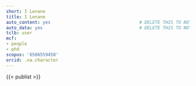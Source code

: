 ```yaml
---
short: I Lenane
title: I Lenane
auto_content: yes                                  # DELETE THIS TO NOT AUTO GENERATE CONTENT
auto_data: yes                                     # DELETE THIS TO NOT AUTO GENERATE METADATA
tclb: user
mcf:
- people
- phd
scopus: '6506559458'
orcid: .na.character
---
```


{{< publist >}}
